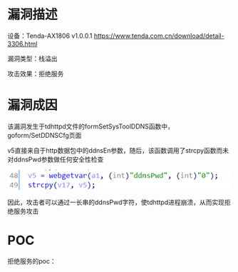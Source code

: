 # 漏洞描述

设备：Tenda-AX1806 v1.0.0.1 https://www.tenda.com.cn/download/detail-3306.html

漏洞类型：栈溢出

攻击效果：拒绝服务

# 漏洞成因

该漏洞发生于tdhttpd文件的formSetSysToolDDNS函数中，goform/SetDDNSCfg页面



v5直接来自于http数据包中的ddnsEn参数，随后，该函数调用了strcpy函数而未对ddnsPwd参数做任何安全性检查

![image-20220208223120153](image/1.png)

因此，攻击者可以通过一长串的ddnsPwd字符，使tdhttpd进程崩溃，从而实现拒绝服务攻击

# POC

拒绝服务的poc：

